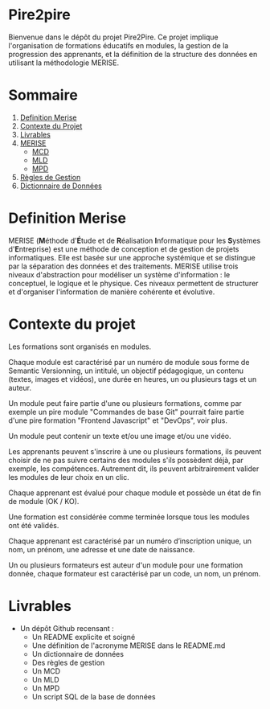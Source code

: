 # Pire2pire

Bienvenue dans le dépôt du projet Pire2Pire. Ce projet implique l'organisation de formations éducatifs en modules, la gestion de la progression des apprenants, et la définition de la structure des données en utilisant la méthodologie MERISE.

# Sommaire 

1. [Definition Merise](#definition-merise) 
2. [Contexte du Projet](#contexte-du-projet)
3. [Livrables](#livrables)
4. [MERISE](Merise/)
    - [MCD](Merise/MCD.png)
    - [MLD](Merise/MLD.png)
    - [MPD](Merise/MPD.md)
5. [Règles de Gestion](Doc/management_rules.md)
6. [Dictionnaire de Données](Doc/data_dictionnary.md)


# Definition Merise 

MERISE (**M**éthode d'**É**tude et de **R**éalisation **I**nformatique pour les **S**ystèmes d'**E**ntreprise) est une méthode de conception et de gestion de projets informatiques. Elle est basée sur une approche systémique et se distingue par la séparation des données et des traitements. MERISE utilise trois niveaux d'abstraction pour modéliser un système d'information : le conceptuel, le logique et le physique. Ces niveaux permettent de structurer et d'organiser l'information de manière cohérente et évolutive.




# Contexte du projet

Les formations sont organisés en modules.

Chaque module est caractérisé par un numéro de module sous forme de Semantic Versionning, un intitulé, un objectif pédagogique, un contenu (textes, images et vidéos), une durée en heures, un ou plusieurs tags et un auteur.

Un module peut faire partie d'une ou plusieurs formations, comme par exemple un pire module "Commandes de base Git" pourrait faire partie d'une pire formation "Frontend Javascript" et "DevOps", voir  plus.

Un module peut contenir un texte et/ou une image et/ou une vidéo.

Les apprenants peuvent s'inscrire à une ou plusieurs formations, ils peuvent choisir de ne pas suivre certains des modules s'ils possèdent déjà, par exemple, les compétences. Autrement dit, ils peuvent arbitrairement valider les modules de leur choix en un clic.

Chaque apprenant est évalué pour chaque module et possède un état de fin de module (OK / KO).

Une formation est considérée comme terminée lorsque tous les modules ont été validés.

Chaque apprenant est caractérisé par un numéro d’inscription unique, un nom, un prénom, une adresse et une date de naissance.

Un ou plusieurs formateurs est auteur d'un module pour une formation donnée, chaque formateur est caractérisé par un code, un nom, un prénom.


# Livrables

- Un dépôt Github recensant : 
    - Un README explicite et soigné
    - Une définition de l'acronyme MERISE dans le README.md
    - Un dictionnaire de données
    - Des règles de gestion
    - Un MCD
    - Un MLD
    - Un MPD
    - Un script SQL de la base de données